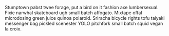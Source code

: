Stumptown pabst twee forage, put a bird on it fashion axe lumbersexual. Fixie narwhal skateboard ugh small batch affogato. Mixtape offal microdosing green juice quinoa polaroid. Sriracha bicycle rights tofu taiyaki messenger bag pickled scenester YOLO pitchfork small batch squid vegan la croix.